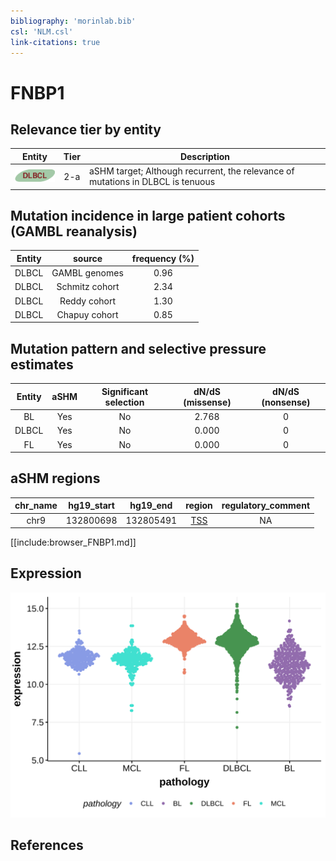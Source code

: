 ```yaml
---
bibliography: 'morinlab.bib'
csl: 'NLM.csl'
link-citations: true
---
```

# FNBP1

## Relevance tier by entity

|Entity|Tier|Description                              |
|:------:|:----:|-----------------------------------------|
|![DLBCL](images/icons/DLBCL_tier2.png) |2-a | aSHM target; Although recurrent, the relevance of mutations in DLBCL is tenuous |

## Mutation incidence in large patient cohorts (GAMBL reanalysis)

|Entity|source        |frequency (%)|
|:------:|:--------------:|:-------------:|
|DLBCL |GAMBL genomes |0.96         |
|DLBCL |Schmitz cohort|2.34         |
|DLBCL |Reddy cohort  |1.30         |
|DLBCL |Chapuy cohort |0.85         |

## Mutation pattern and selective pressure estimates

|Entity|aSHM|Significant selection|dN/dS (missense)|dN/dS (nonsense)|
|:------:|:----:|:---------------------:|:----------------:|:----------------:|
|BL    |Yes |No                   |2.768           |0               |
|DLBCL |Yes |No                   |0.000           |0               |
|FL    |Yes |No                   |0.000           |0               |

## aSHM regions

|chr_name|hg19_start|hg19_end |region                                                                                     |regulatory_comment|
|:--------:|:----------:|:---------:|:-------------------------------------------------------------------------------------------:|:------------------:|
|chr9    |132800698 |132805491|[TSS](https://genome.ucsc.edu/s/rdmorin/GAMBL%20hg19?position=chr9%3A132800698%2D132805491)|NA                |


[[include:browser_FNBP1.md]]

## Expression
![](images/gene_expression/FNBP1_by_pathology.svg)
<!-- ORIGIN: Unknown -->

## References
